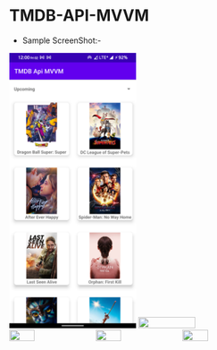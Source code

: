 # TMDB-API-MVVM


- Sample ScreenShot:-

<img src="https://github.com/manjeetdeswal/TMDB-API-MVVM/blob/master/ss/Screenshot_20220902-120002_TMDB%20Api%20MVVM.png" width=45% height=30%/>
<img src="https://github.com/manjeetdeswal/TMDB-API-MVVM/tree/master/ss/Screenshot_20220902-120008_TMDB Api MVVM.png" width=45% height=30%/>
<img src="https://github.com/manjeetdeswal/TMDB-API-MVVM/tree/master/ss/Screenshot_20220902-120012_TMDB Api MVVM.png" width=30% height=30%/>
<img src="https://github.com/manjeetdeswal/TMDB-API-MVVM/tree/master/ss/creenshot_20220902-120029_TMDB Api MVVM.pngScreenshot_20220902-120249_TMDB Api MVVM.png" width=30% height=30%/>
<img src="https://github.com/manjeetdeswal/TMDB-API-MVVM/tree/master/ss/Screenshot_20220902-120249_TMDB Api MVVM.png" width=30% height=30%/>
